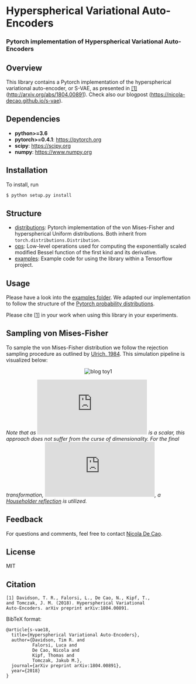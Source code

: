 # Hyperspherical Variational Auto-Encoders
### Pytorch implementation of Hyperspherical Variational Auto-Encoders

## Overview
This library contains a Pytorch implementation of the hyperspherical variational auto-encoder, or S-VAE, as presented in [[1]](#citation)(http://arxiv.org/abs/1804.00891). Check also our blogpost (https://nicola-decao.github.io/s-vae).

## Dependencies

* **python>=3.6**
* **pytorch>=0.4.1**: https://pytorch.org
* **scipy**: https://scipy.org
* **numpy**: https://www.numpy.org

## Installation

To install, run

```bash
$ python setup.py install
```

## Structure
* [distributions](https://github.com/nicola-decao/s-vae-pytorch/tree/master/hyperspherical_vae/distributions): Pytorch implementation of the von Mises-Fisher and hyperspherical Uniform distributions. Both inherit from `torch.distributions.Distribution`.
* [ops](https://github.com/nicola-decao/s-vae-pytorch/tree/master/hyperspherical_vae/ops): Low-level operations used for computing the exponentially scaled modified Bessel function of the first kind and its derivative.
* [examples](https://github.com/nicola-decao/s-vae-pytorch/tree/master/examples): Example code for using the library within a Tensorflow project.

## Usage
Please have a look into the [examples folder](https://github.com/nicola-decao/s-vae-pytorch/tree/master/examples). We adapted our implementation to follow the structure of the [Pytorch probability distributions](https://pytorch.org/docs/stable/distributions.html).

Please cite [[1](#citation)] in your work when using this library in your experiments.

## Sampling von Mises-Fisher
To sample the von Mises-Fisher distribution we follow the rejection sampling procedure as outlined by [Ulrich, 1984](http://www.jstor.org/stable/2347441?seq=1#page_scan_tab_contents). This simulation pipeline is visualized below:

<p align="center">
  <img src="https://i.imgur.com/aK1ze0z.png" alt="blog toy1"/>
</p>

_Note that as ![](http://latex.codecogs.com/svg.latex?%5Comega) is a scalar, this approach does not suffer from the curse of dimensionality. For the final transformation, ![](http://latex.codecogs.com/svg.latex?U%28%5Cmathbf%7Bz%7D%27%3B%5Cmu%29), a [Householder reflection](https://en.wikipedia.org/wiki/Householder_transformation) is utilized._

## Feedback
For questions and comments, feel free to contact [Nicola De Cao](mailto:nicola.decao@gmail.com).

## License
MIT

## Citation
```
[1] Davidson, T. R., Falorsi, L., De Cao, N., Kipf, T.,
and Tomczak, J. M. (2018). Hyperspherical Variational
Auto-Encoders. arXiv preprint arXiv:1804.00891.
```

BibTeX format:
```
@article{s-vae18,
  title={Hyperspherical Variational Auto-Encoders},
  author={Davidson, Tim R. and
          Falorsi, Luca and
          De Cao, Nicola and
          Kipf, Thomas and
          Tomczak, Jakub M.},
  journal={arXiv preprint arXiv:1804.00891},
  year={2018}
}
```
